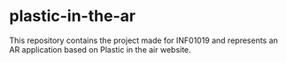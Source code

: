 # plastic-in-the-ar
This repository contains the project made for INF01019 and represents an AR application based on Plastic in the air website.
